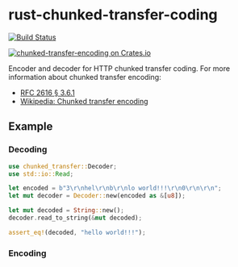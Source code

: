 # rust-chunked-transfer-coding

[![Build Status](https://travis-ci.org/frewsxcv/rust-chunked-transfer-coding.svg?branch=master)](https://travis-ci.org/frewsxcv/rust-chunked-transfer-coding)

[![chunked-transfer-encoding on Crates.io](https://meritbadge.herokuapp.com/chunked-transfer-coding)](https://crates.io/crates/chunked-transfer-coding)

Encoder and decoder for HTTP chunked transfer coding. For more information about chunked transfer encoding:

* [RFC 2616 § 3.6.1](http://www.w3.org/Protocols/rfc2616/rfc2616-sec3.html#sec3.6.1)
* [Wikipedia: Chunked transfer encoding](https://en.wikipedia.org/wiki/Chunked_transfer_encoding)

## Example

### Decoding

```rust
use chunked_transfer::Decoder;
use std::io::Read;

let encoded = b"3\r\nhel\r\nb\r\nlo world!!!\r\n0\r\n\r\n";
let mut decoder = Decoder::new(encoded as &[u8]);

let mut decoded = String::new();
decoder.read_to_string(&mut decoded);

assert_eq!(decoded, "hello world!!!");
```

### Encoding
